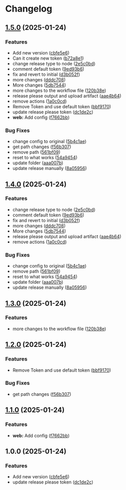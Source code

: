 # Changelog

## [1.5.0](https://github.com/milinddesai-uss/test_release/compare/v1.4.0...v1.5.0) (2025-01-24)


### Features

* Add new version ([cbfe5e6](https://github.com/milinddesai-uss/test_release/commit/cbfe5e67f69cb33e4bc27fa5b5632b7cfa1ef827))
* Can it create new token ([b72a8e1](https://github.com/milinddesai-uss/test_release/commit/b72a8e1100d721969bdf575fa4cbb393e4a7baef))
* change release type to node ([2e5c0bd](https://github.com/milinddesai-uss/test_release/commit/2e5c0bda675c7e1cc721131d89d9c7a6270da849))
* comment default token ([9ed93b6](https://github.com/milinddesai-uss/test_release/commit/9ed93b6769b01859421f90138bb8a48691c18e9a))
* fix and revert to initial ([d3b052f](https://github.com/milinddesai-uss/test_release/commit/d3b052f676ce1040967851d29d2026f98076356e))
* more changes ([dddc708](https://github.com/milinddesai-uss/test_release/commit/dddc708f68dff4a5a5462c0f28bdddb2177c9c98))
* More changes ([5db7544](https://github.com/milinddesai-uss/test_release/commit/5db7544ebe77372302caa3dc0d8b8e710a714062))
* more changes to the workflow file ([120b38e](https://github.com/milinddesai-uss/test_release/commit/120b38ed77ad992c2f5852b1efdcbdf6b5e02243))
* release please output and upload artifact ([aae4b64](https://github.com/milinddesai-uss/test_release/commit/aae4b64fc32123ed7282d6b686ae65f128448e7b))
* remove actions ([1a0c0cd](https://github.com/milinddesai-uss/test_release/commit/1a0c0cdf131b4a4bd59d8119dc9b43e49fdda027))
* Remove Token and use default token ([bbf9170](https://github.com/milinddesai-uss/test_release/commit/bbf91709ccba37e5d5ddae823f3b18eb3119c8ac))
* update release please token ([dc1de2c](https://github.com/milinddesai-uss/test_release/commit/dc1de2c4287bf8fbff9dfc90d3d774d0039b37fe))
* **web:** Add config ([f7662bb](https://github.com/milinddesai-uss/test_release/commit/f7662bb67e15e35da85af7bf2e499fafee1493a6))


### Bug Fixes

* change config to original ([5b4c1ae](https://github.com/milinddesai-uss/test_release/commit/5b4c1ae579814be97568ef34d460bf1d3823b9a2))
* get path changes ([f56b307](https://github.com/milinddesai-uss/test_release/commit/f56b3079278c8526b9f6506c1ec0032c9e344304))
* remove path ([561bf09](https://github.com/milinddesai-uss/test_release/commit/561bf095ad2ff976d5c3cde7ecec2a693cf0c223))
* reset to what works ([54a9454](https://github.com/milinddesai-uss/test_release/commit/54a9454b3494537b2e2e6639f486528e2fbf1345))
* update folder ([aaa007b](https://github.com/milinddesai-uss/test_release/commit/aaa007b6c1796fe227dec82186b9f38cc3d3b867))
* update release manually ([8a05956](https://github.com/milinddesai-uss/test_release/commit/8a0595640529600e25979f01a6f46f64cffbd832))

## [1.4.0](https://github.com/milinddesai-uss/test_release/compare/v1.3.0...v1.4.0) (2025-01-24)


### Features

* change release type to node ([2e5c0bd](https://github.com/milinddesai-uss/test_release/commit/2e5c0bda675c7e1cc721131d89d9c7a6270da849))
* comment default token ([9ed93b6](https://github.com/milinddesai-uss/test_release/commit/9ed93b6769b01859421f90138bb8a48691c18e9a))
* fix and revert to initial ([d3b052f](https://github.com/milinddesai-uss/test_release/commit/d3b052f676ce1040967851d29d2026f98076356e))
* more changes ([dddc708](https://github.com/milinddesai-uss/test_release/commit/dddc708f68dff4a5a5462c0f28bdddb2177c9c98))
* More changes ([5db7544](https://github.com/milinddesai-uss/test_release/commit/5db7544ebe77372302caa3dc0d8b8e710a714062))
* release please output and upload artifact ([aae4b64](https://github.com/milinddesai-uss/test_release/commit/aae4b64fc32123ed7282d6b686ae65f128448e7b))
* remove actions ([1a0c0cd](https://github.com/milinddesai-uss/test_release/commit/1a0c0cdf131b4a4bd59d8119dc9b43e49fdda027))


### Bug Fixes

* change config to original ([5b4c1ae](https://github.com/milinddesai-uss/test_release/commit/5b4c1ae579814be97568ef34d460bf1d3823b9a2))
* remove path ([561bf09](https://github.com/milinddesai-uss/test_release/commit/561bf095ad2ff976d5c3cde7ecec2a693cf0c223))
* reset to what works ([54a9454](https://github.com/milinddesai-uss/test_release/commit/54a9454b3494537b2e2e6639f486528e2fbf1345))
* update folder ([aaa007b](https://github.com/milinddesai-uss/test_release/commit/aaa007b6c1796fe227dec82186b9f38cc3d3b867))
* update release manually ([8a05956](https://github.com/milinddesai-uss/test_release/commit/8a0595640529600e25979f01a6f46f64cffbd832))

## [1.3.0](https://github.com/milinddesai-uss/test_release/compare/v1.2.0...v1.3.0) (2025-01-24)


### Features

* more changes to the workflow file ([120b38e](https://github.com/milinddesai-uss/test_release/commit/120b38ed77ad992c2f5852b1efdcbdf6b5e02243))

## [1.2.0](https://github.com/milinddesai-uss/test_release/compare/v1.1.0...v1.2.0) (2025-01-24)


### Features

* Remove Token and use default token ([bbf9170](https://github.com/milinddesai-uss/test_release/commit/bbf91709ccba37e5d5ddae823f3b18eb3119c8ac))


### Bug Fixes

* get path changes ([f56b307](https://github.com/milinddesai-uss/test_release/commit/f56b3079278c8526b9f6506c1ec0032c9e344304))

## [1.1.0](https://github.com/milinddesai-uss/test_release/compare/v1.0.0...v1.1.0) (2025-01-24)


### Features

* **web:** Add config ([f7662bb](https://github.com/milinddesai-uss/test_release/commit/f7662bb67e15e35da85af7bf2e499fafee1493a6))

## 1.0.0 (2025-01-24)


### Features

* Add new version ([cbfe5e6](https://github.com/milinddesai-uss/test_release/commit/cbfe5e67f69cb33e4bc27fa5b5632b7cfa1ef827))
* update release please token ([dc1de2c](https://github.com/milinddesai-uss/test_release/commit/dc1de2c4287bf8fbff9dfc90d3d774d0039b37fe))

